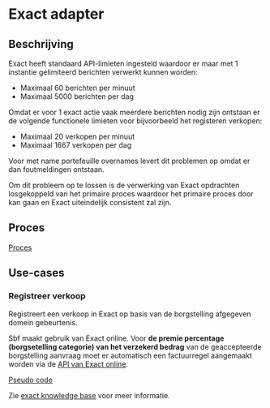 # Exact adapter

## Beschrijving

Exact heeft standaard API-limieten ingesteld waardoor er maar met 1 instantie gelimiteerd berichten verwerkt kunnen worden:

* Maximaal 60 berichten per minuut
* Maximaal 5000 berichten per dag

Omdat er voor 1 exact actie vaak meerdere berichten nodig zijn ontstaan er de volgende functionele limieten voor bijvoorbeeld het registeren verkopen:

* Maximaal 20 verkopen per minuut
* Maximaal 1667 verkopen per dag

Voor met name portefeuille overnames levert dit problemen op omdat er dan foutmeldingen ontstaan.

Om dit probleem op te lossen is de verwerking van Exact opdrachten losgekoppeld van het primaire proces waardoor het primaire proces door kan gaan en Exact uiteindelijk consistent zal zijn.

## Proces

[Proces](./proces.bpmn)

## Use-cases

### Registreer verkoop

Registreert een verkoop in Exact op basis van de borgstelling afgegeven domein gebeurtenis.

Sbf maakt gebruik van Exact online.  Voor **de premie percentage (borgsetelling categorie) van het verzekerd bedrag** van de geaccepteerde borgstelling aanvraag moet er automatisch een factuurregel aangemaakt worden via de [API van Exact online](https://start.exactonline.nl/docs/HlpRestAPIResourcesDetails.aspx?name=SalesInvoiceSalesInvoiceLines).

[Pseudo code](RegistreerBorgstellingVerkoopUseCase.java)

Zie [exact knowledge base](https://support.exactonline.com/community/s/knowledge-base#All-All-DNO-Content-restapibusinessexamplesalesorder) voor meer informatie.